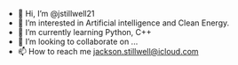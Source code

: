 - 👋 Hi, I’m @jstillwell21
- 👀 I’m interested in Artificial intelligence and Clean Energy.
- 🌱 I’m currently learning Python, C++
- 💞️ I’m looking to collaborate on ...
- 📫 How to reach me jackson.stillwell@icloud.com

<!---
jstillwell21/jstillwell21 is a ✨ special ✨ repository because its `README.md` (this file) appears on your GitHub profile.
You can click the Preview link to take a look at your changes.
--->
